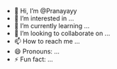 - 👋 Hi, I’m @Pranayayy
- 👀 I’m interested in ...
- 🌱 I’m currently learning ...
- 💞️ I’m looking to collaborate on ...
- 📫 How to reach me ...
- 😄 Pronouns: ...
- ⚡ Fun fact: ...

<!---
Pranayayy/Pranayayy is a ✨ special ✨ repository because its `README.md` (this file) appears on your GitHub profile.
You can click the Preview link to take a look at your changes.
--->
